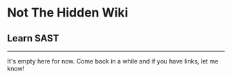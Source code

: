 # Not The Hidden Wiki

## Learn SAST
-----

It's empty here for now. Come back in a while and if you have links, let me know!